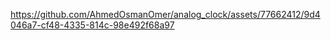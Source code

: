 

https://github.com/AhmedOsmanOmer/analog_clock/assets/77662412/9d4046a7-cf48-4335-814c-98e492f68a97

